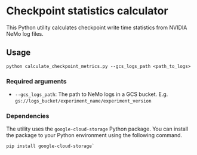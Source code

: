 # Checkpoint statistics calculator

This Python utility calculates checkpoint write time statistics from NVIDIA NeMo log files.

## Usage

```
python calculate_checkpoint_metrics.py --gcs_logs_path <path_to_logs>

```
### Required arguments

- `--gcs_logs_path`: The path to NeMo logs in a GCS bucket. E.g. `gs://logs_bucket/experiment_name/experiment_version`

### Dependencies

The utility uses the `google-cloud-storage` Python package. You can install the package to your Python environment using the following command.

```
pip install google-cloud-storage`
```